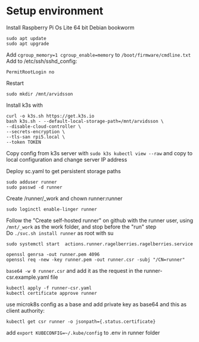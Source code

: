 # Setup environment
Install Raspberry Pi Os Lite 64 bit Debian bookworm

```
sudo apt update
sudo apt upgrade
```

Add  `cgroup_memory=1 cgroup_enable=memory` to `/boot/firmware/cmdline.txt`  
Add to /etc/ssh/sshd_config:
```
PermitRootLogin no
```
Restart  
```
sudo mkdir /mnt/arvidsson
```

Install k3s with
```
curl -o k3s.sh https://get.k3s.io
bash k3s.sh - --default-local-storage-path=/mnt/arvidsson \
--disable-cloud-controller \
--secrets-encryption \
--tls-san rpi5.local \
--token TOKEN
```

Copy config from k3s server with `sudo k3s kubectl view --raw` 
and copy to local configuration and change server IP address

Deploy sc.yaml to get persistent storage paths



```
sudo adduser runner
sudo passwd -d runner
```
Create /runner/_work and chown runner:runner
```
sudo loginctl enable-linger runner
```
Follow the "Create self-hosted runner" on github with the runner user, using `/mnt/_work` as the work folder, and stop before the "run" step  
Do `./svc.sh install runner` as root with su  
```
sudo systemctl start  actions.runner.ragelberries.ragelberries.service
```

```
openssl genrsa -out runner.pem 4096
openssl req -new -key runner.pem -out runner.csr -subj "/CN=runner"
```
`base64 -w 0 runner.csr` and add it as the request in the runner-csr.example.yaml file
```
kubectl apply -f runner-csr.yaml
kubectl certificate approve runner
```
use microk8s config as a base and add private key as base64 and this as client authority:
```
kubectl get csr runner -o jsonpath={.status.certificate}
```
add `export KUBECONFIG=~/.kube/config` to .env in runner folder



